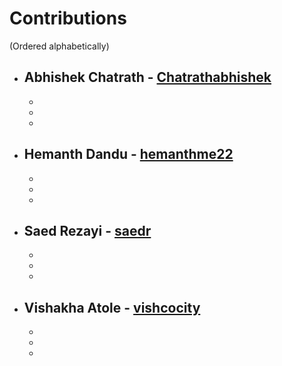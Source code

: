 # Contributions
(Ordered alphabetically)

- **Abhishek Chatrath** - [Chatrathabhishek](https://github.com/Chatrathabhishek)
   - 
   - 
   - 
   - 
   
- **Hemanth Dandu** - [hemanthme22](https://github.com/hemanthme22)
    - 
    -  
    - 
    - 

- **Saed Rezayi** - [saedr](https://github.com/saedr)
   - 
   - 
   - 
   - 
   
- **Vishakha Atole** - [vishcocity](https://github.com/vishcocity)
   - 
   - 
   - 
   - 

  
